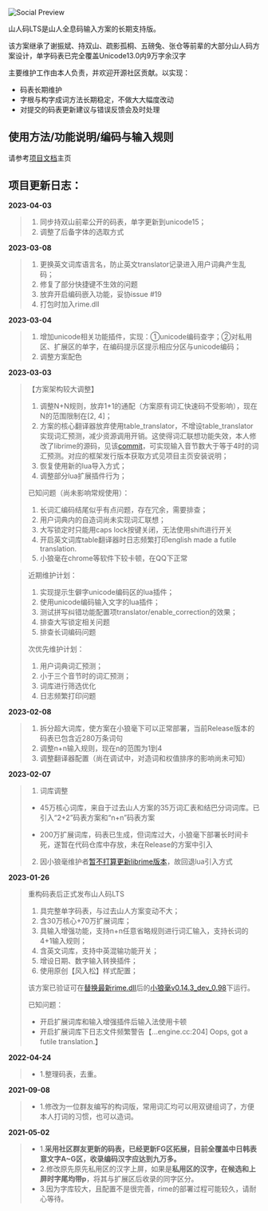 ![Social Preview](https://user-images.githubusercontent.com/54578647/217300073-75a2cd02-756e-45ad-a272-5e32178a51dc.png)

山人码LTS是山人全息码输入方案的长期支持版。

该方案继承了谢振斌、持双山、疏影孤桐、五磅兔、张仓等前辈的大部分山人码方案设计，单字码表已完全覆盖Unicode13.0内9万字余汉字

主要维护工作由本人负责，并欢迎开源社区贡献。以实现：

- 码表长期维护
- 字根与构字成词方法长期稳定，不做大大幅度改动
- 对提交的码表更新建议与错误反馈会及时处理

## 使用方法/功能说明/编码与输入规则

请参考[项目文档](https://siuze.github.io/ShanRenMaLTS/)主页


## 项目更新日志：

**2023-04-03**
> 1. 同步持双山前辈公开的码表，单字更新到unicode15；
> 2. 调整了后备字体的选取方式

**2023-03-08**
> 1. 更换英文词库语言名，防止英文translator记录进入用户词典产生乱码；
> 2. 修复了部分快捷键不生效的问题
> 3. 放弃开启编码嵌入功能，妥协issue #19
> 4. 打包时加入rime.dll

**2023-03-04**
> 1. 增加unicode相关功能插件，实现：①unicode编码查字；②对私用区、扩展区的单字，在编码提示区提示相应分区与unicode编码；
> 2. 调整方案配色

**2023-03-03**
> 【方案架构较大调整】
> 
> 1. 调整N+N规则，放弃1+1的通配（方案原有词汇快速码不受影响），现在N的范围限制在[2, 4]；
> 2. 方案的核心翻译器放弃使用table_translator，不增设table_translator实现词汇预测，减少资源调用开销。这使得词汇联想功能失效，本人修改了librime的源码，见该[commit](https://github.com/rime/librime/issues/568#issuecomment-1452135770)，可实现输入音节数大于等于4时的词汇预测。对应的框架发行版本获取方式见项目主页安装说明；
> 3. 恢复使用新的lua导入方式；
> 4. 调整部分lua扩展插件行为；
> 
> 
> 已知问题（尚未影响常规使用）：
> 1. 长词汇编码结尾似乎有点问题，存在冗余，需要排查；
> 2. 用户词典内的自造词尚未实现词汇联想；
> 3. 大写锁定时只能用caps lock按键关闭，无法使用shift进行开关
> 4. 开启英文词库table翻译器时日志频繁打印english made a futile translation.
> 5. 小狼毫在chrome等软件下较卡顿，在QQ下正常

> 
> 近期维护计划：
> 1. 实现提示生僻字unicode编码区的lua插件；
> 2. 使用unicode编码输入文字的lua插件；
> 3. 测试拼写纠错功能配置项translator/enable_correction的效果；
> 4. 排查大写锁定相关问题
> 5. 排查长词编码问题
> 
> 次优先维护计划：
> 1. 用户词典词汇预测；
> 2. 小于三个音节时的词汇预测；
> 3. 词库进行筛选优化
> 4. 日志频繁打印问题

**2023-02-08**
> 1. 拆分超大词库，使方案在小狼毫下可以正常部署，当前Release版本的码表已包含近280万条词句
> 2. 调整n+n输入规则，现在n的范围为1到4
> 3. 调整翻译器配置（尚在调试中，对造词和权值排序的影响尚未可知） 

**2023-02-07**

>1. 词库调整
>
>  -  45万核心词库，来自于过去山人方案的35万词汇表和结巴分词词库。已引入“2+2”码表方案和“n+n”码表方案
>
>  -  200万扩展词库，码表已生成，但词库过大，小狼毫下部署长时间卡死，遂暂在代码仓库中存放，未在Release的方案中引入
>
>2. 因小狼毫维护者[暂不打算更新librime版本](https://github.com/rime/weasel/issues/821)，故回退lua引入方式

**2023-01-26**

>重构码表后正式发布山人码LTS
>
> 1. 具完整单字码表，与过去山人方案变动不大；
> 2. 含30万核心+70万扩展词库；
> 3. 具输入增强功能，支持n+n任意省略规则进行词汇输入，支持长词的4+1输入规则；
> 4. 含英文词库，支持中英混输功能开关；
> 5. 增设日期、数字输入转换插件；
> 6. 使用原创【风入松】样式配置；
>
>该方案已验证可在[替换最新rime.dll](https://github.com/rime/weasel/issues/821)后的[小狼毫v0.14.3_dev_0.98](https://github.com/fxliang/weasel/releases/tag/0.14.3_dev_0.98)下运行。
>
>已知问题：
>
> - 开启扩展词库和输入增强插件后输入法使用卡顿
> - 开启扩展词库下日志文件频繁警告【...engine.cc:204] Oops, got a futile translation.】

**2022-04-24**
> - 1.整理码表，去重。

**2021-09-08**
> - 1.修改为一位群友编写的构词版，常用词汇均可以用双键组词了，方便本人打词的习惯，也可以造词。

**2021-05-02**
> - 1.**采用社区群友更新的码表，已经更新FG区拓展，目前全覆盖中日韩表意文字A~G区，收录编码汉字应达到九万多。**
> - 2.修改原先原先私用区的汉字上屏，如果是**私用区的汉字，在候选和上屏时字尾均带p**，将其与扩展区后收录的同字区分。
> - 3.因为字库较大，且配置不是很完善，rime的部署过程可能较久，请耐心等待。
